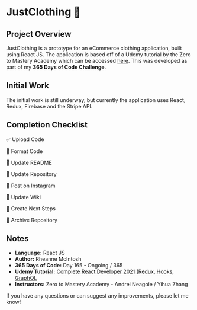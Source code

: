 # JustClothing :dress:

## Project Overview
JustClothing is a prototype for an eCommerce clothing application, built using React JS. The application is based off of a Udemy tutorial by the Zero to Mastery Academy which can be accessed [here](https://www.udemy.com/course/complete-react-developer-zero-to-mastery/). This was developed as part of my **365 Days of Code Challenge**.

## Initial Work
The initial work is still underway, but currently the application uses React, Redux, Firebase and the Stripe API.

<!-- :black_square_button: for not complete -->
<!-- :white_check_mark: for complete -->
## Completion Checklist
:white_check_mark: Upload Code

:black_square_button: Format Code

:black_square_button: Update README

:black_square_button: Update Repository

:black_square_button: Post on Instagram

:black_square_button: Update Wiki

:black_square_button: Create Next Steps
 
:black_square_button: Archive Repository

<!-- Repository Next Steps -->
<!-- 
## Next Steps
- Example Issue Name [(Issue #1)]()
- Host site if possible
-->

<!-- Repository Notes -->
## Notes
- **Language:** React JS
- **Author:** Rheanne McIntosh
- **365 Days of Code:** Day 165 - Ongoing / 365
- **Udemy Tutorial:** [Complete React Developer 2021 (Redux, Hooks, GraphQL](https://www.udemy.com/course/complete-react-developer-zero-to-mastery/)
- **Instructors:** Zero to Mastery Academy - Andrei Neagoie / Yihua Zhang 

If you have any questions or can suggest any improvements, please let me know!
